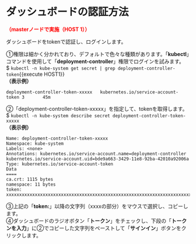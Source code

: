 # ダッシュボードの認証方法
**<span style="color: red; ">（masterノードで実施（HOST 1））</span>**  

ダッシュボードをtokenで認証し、ログインします。  

①権限は細かく分かれており、デフォルトで色々な種類があります。「**kubectl**」コマンドを使用して「**deployment-controller**」権限でログインを試みます。  
$ `kubectl -n kube-system get secret | grep deployment-controller-token`{{execute HOST1}}  
**（表示例）**
```
deployment-controller-token-xxxxx   kubernetes.io/service-account-token 3       45m
```  
②「deployment-controller-token-xxxxx」を指定して、tokenを取得します。  
$ `kubectl -n kube-system describe secret deployment-controller-token-xxxxx`  
**（表示例）**
```
Name: deployment-controller-token-xxxxx
Namespace: kube-system
Labels: <none>
Annotations: kubernetes.io/service-account.name=deployment-controller
kubernetes.io/service-account.uid=bde9a663-3429-11e8-92ba-42010a92006a
Type: kubernetes.io/service-account-token
Data
====
ca.crt: 1115 bytes
namespace: 11 bytes
token: xxxxxxxxxxxxxxxxxxxxxxxxxxxxxxxxxxxxxxxxxxxxxxxxxxxxxxxxxxxxxxxxxxxxxxxxxxxxxxxxxxxxxxxxxxxxxxxxxxxxxxxxx
```  
③上記の「**token:**」以降の文字列（xxxxの部分）をマウスで選択し、コピーします。   
④ダッシュボードのラジオボタン「**トークン**」をチェックし、下段の「**トークンを入力**」に②でコピーした文字列をペーストして「**サインイン**」ボタンをクリックします。  

